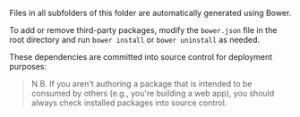 Files in all subfolders of this folder are automatically generated using Bower.

To add or remove third-party packages, modify the `bower.json` file in the root
directory and run `bower install` or `bower uninstall` as needed.

These dependencies are committed into source control for deployment purposes:

> N.B. If you aren't authoring a package that is intended to be consumed by 
> others (e.g., you're building a web app), you should always check installed
> packages into source control.